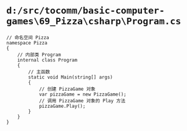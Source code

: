 # `d:/src/tocomm/basic-computer-games\69_Pizza\csharp\Program.cs`

```
// 命名空间 Pizza
namespace Pizza
{
    // 内部类 Program
    internal class Program
    {
        // 主函数
        static void Main(string[] args)
        {
            // 创建 PizzaGame 对象
            var pizzaGame = new PizzaGame();
            // 调用 PizzaGame 对象的 Play 方法
            pizzaGame.Play();
        }
    }
}
```